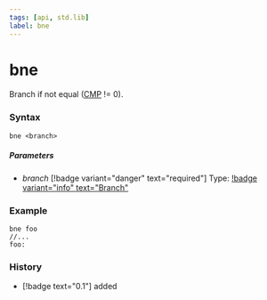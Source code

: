 ```yaml
---
tags: [api, std.lib]
label: bne
---
```

# bne
Branch if not equal ([CMP](/api-docs/standard/datatypes.md#register) != 0).
### Syntax
```
bne <branch>
```
##### Parameters
- *branch* [!badge variant="danger" text="required"] Type: [!badge variant="info" text="Branch"](/api-docs/standard/datatypes.md#branch)
### Example
```
bne foo
//...
foo:
```
### History
- [!badge text="0.1"] added
